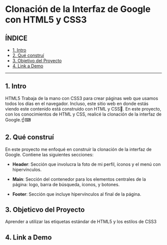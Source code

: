 # Clonación de la Interfaz de Google con HTML5 y CSS3

## **ÍNDICE**

* [1. Intro](#)
* [2. Qué construí](#)
* [3. Objetivo del Proyecto](#)
* [4. Link a Demo](#) 

****


## 1. Intro

HTML5 Trabaja de la mano con CSS3 para crear páginas web que usamos todos los días en el navegador. Incluso, este sitio web en donde estás viendo este contenido está construido con HTML y CSS👀. En este proyecto, con los conocimientos de HTML y CSS, realicé la clonación de la interfaz de Google.☝⌨

## 2. Qué construí

En este proyecto me enfoqué en construir la clonación de la interfaz de Google. Contiene las siguientes secciones: 

* **Header**: Sección que involucra la foto de mi perfil, íconos y el menú con hipervínculos.

* **Main**: Sección del contenedor para los elementos centrales de la página: logo, barra de búsqueda, íconos, y botones.

* **Footer**: Sección que incluye hipervínculos al final de la página.

## 3. Objeticvo del Proyecto
Aprender a utilizar las etiquetas estándar de HTML5 y los estilos de CSS3

## 4. Link a Demo 
